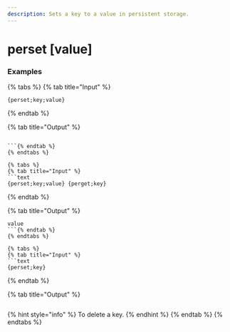 ```yaml
---
description: Sets a key to a value in persistent storage. 
---
```


# perset <key> [value]

### Examples

{% tabs %}
{% tab title="Input" %}
```text
{perset;key;value}
```
{% endtab %}

{% tab title="Output" %}
```text

```{% endtab %}
{% endtabs %}

{% tabs %}
{% tab title="Input" %}
```text
{perset;key;value} {perget;key}
```
{% endtab %}

{% tab title="Output" %}
```text
value
```{% endtab %}
{% endtabs %}

{% tabs %}
{% tab title="Input" %}
```text
{perset;key}
```
{% endtab %}

{% tab title="Output" %}
```text

```
{% hint style="info" %}
To delete a key.
{% endhint %}
{% endtab %}
{% endtabs %}
